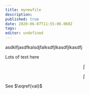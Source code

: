 ```yaml
---
title: mynewfile
description: 
published: true
date: 2020-06-07T11:55:06.060Z
tags: 
editor: undefined
---
```


asdklfjasdfkalsdjfalksdfjlkasdfjlkasdfj




Lots of text here



$$
\int \tag{test}
$$

$$
\int \label{val}
$$

See $\eqref{val}$ 